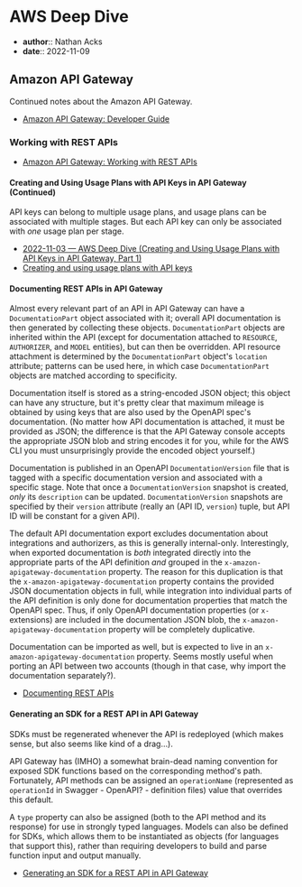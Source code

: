 # AWS Deep Dive

* **author**:: Nathan Acks
* **date**:: 2022-11-09

## Amazon API Gateway

Continued notes about the Amazon API Gateway.

* [Amazon API Gateway: Developer Guide](https://docs.aws.amazon.com/apigateway/latest/developerguide/welcome.html)

### Working with REST APIs

* [Amazon API Gateway: Working with REST APIs](https://docs.aws.amazon.com/apigateway/latest/developerguide/apigateway-rest-api.html)

#### Creating and Using Usage Plans with API Keys in API Gateway (Continued)

API keys can belong to multiple usage plans, and usage plans can be associated with multiple stages. But each API key can only be associated with *one* usage plan per stage.

* [2022-11-03 — AWS Deep Dive (Creating and Using Usage Plans with API Keys in API Gateway, Part 1)](2022-11-03-aws-deep-dive.md)
* [Creating and using usage plans with API keys](https://docs.aws.amazon.com/apigateway/latest/developerguide/api-gateway-api-usage-plans.html)

#### Documenting REST APIs in API Gateway

Almost every relevant part of an API in API Gateway can have a `DocumentationPart` object associated with it; overall API documentation is then generated by collecting these objects. `DocumentationPart` objects are inherited within the API (except for documentation attached to `RESOURCE`, `AUTHORIZER`, and `MODEL` entities), but can then be overridden. API resource attachment is determined by the `DocumentationPart` object's `location` attribute; patterns can be used here, in which case `DocumentationPart` objects are matched according to specificity.

Documentation itself is stored as a string-encoded JSON object; this object can have any structure, but it's pretty clear that maximum mileage is obtained by using keys that are also used by the OpenAPI spec's documentation. (No matter how API documentation is attached, it must be provided as JSON; the difference is that the API Gateway console accepts the appropriate JSON blob and string encodes it for you, while for the AWS CLI you must unsurprisingly provide the encoded object yourself.)

Documentation is published in an OpenAPI `DocumentationVersion` file that is tagged with a specific documentation version and associated with a specific stage. Note that once a `DocumentationVersion` snapshot is created, *only* its `description` can be updated. `DocumentationVersion` snapshots are specified by their `version` attribute (really an (API ID, `version`) tuple, but API ID will be constant for a given API).

The default API documentation export excludes documentation about integrations and authorizers, as this is generally internal-only. Interestingly, when exported documentation is *both* integrated directly into the appropriate parts of the API definition *and* grouped in the `x-amazon-apigateway-documentation` property. The reason for this duplication is that the `x-amazon-apigateway-documentation` property contains the provided JSON documentation objects in full, while integration into individual parts of the API definition is only done for documentation properties that match the OpenAPI spec. Thus, if only OpenAPI documentation properties (or `x-` extensions) are included in the documentation JSON blob, the `x-amazon-apigateway-documentation` property will be completely duplicative.

Documentation can be imported as well, but is expected to live in an `x-amazon-apigateway-documentation` property. Seems mostly useful when porting an API between two accounts (though in that case, why import the documentation separately?).

* [Documenting REST APIs](https://docs.aws.amazon.com/apigateway/latest/developerguide/api-gateway-documenting-api.html)

#### Generating an SDK for a REST API in API Gateway

SDKs must be regenerated whenever the API is redeployed (which makes sense, but also seems like kind of a drag…).

API Gateway has (IMHO) a somewhat brain-dead naming convention for exposed SDK functions based on the corresponding method's path. Fortunately, API methods can be assigned an `operationName` (represented as `operationId` in Swagger - OpenAPI? - definition files) value that overrides this default.

A `type` property can also be assigned (both to the API method and its response) for use in strongly typed languages. Models can also be defined for SDKs, which allows them to be instantiated as objects (for languages that support this), rather than requiring developers to build and parse function input and output manually.

* [Generating an SDK for a REST API in API Gateway](https://docs.aws.amazon.com/apigateway/latest/developerguide/how-to-generate-sdk.html)
